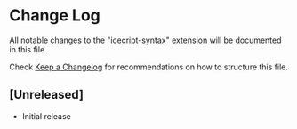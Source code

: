 # Change Log

All notable changes to the "icecript-syntax" extension will be documented in this file.

Check [Keep a Changelog](http://keepachangelog.com/) for recommendations on how to structure this file.

## [Unreleased]

- Initial release